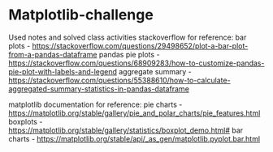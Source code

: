 # Matplotlib-challenge

Used notes and solved class activities
stackoverflow for reference:
    bar plots - https://stackoverflow.com/questions/29498652/plot-a-bar-plot-from-a-pandas-dataframe
    pandas pie plots - https://stackoverflow.com/questions/68909283/how-to-customize-pandas-pie-plot-with-labels-and-legend
    aggregate summary - https://stackoverflow.com/questions/55388610/how-to-calculate-aggregated-summary-statistics-in-pandas-dataframe

matplotlib documentation for reference:
    pie charts - https://matplotlib.org/stable/gallery/pie_and_polar_charts/pie_features.html
    boxplots - https://matplotlib.org/stable/gallery/statistics/boxplot_demo.html#
    bar charts - https://matplotlib.org/stable/api/_as_gen/matplotlib.pyplot.bar.html